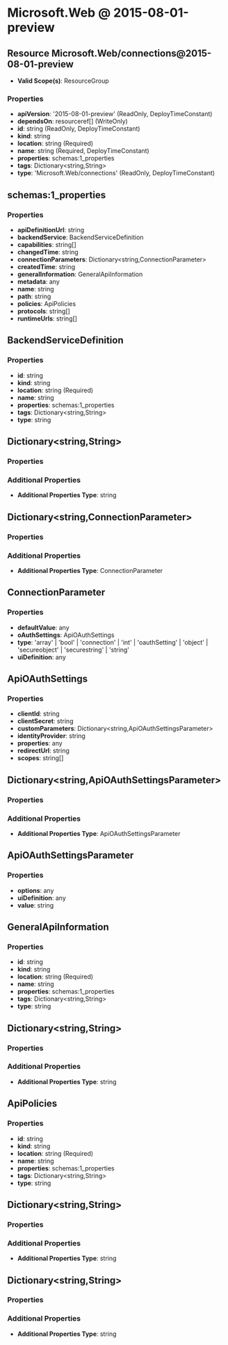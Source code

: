 # Microsoft.Web @ 2015-08-01-preview

## Resource Microsoft.Web/connections@2015-08-01-preview
* **Valid Scope(s)**: ResourceGroup
### Properties
* **apiVersion**: '2015-08-01-preview' (ReadOnly, DeployTimeConstant)
* **dependsOn**: resourceref[] (WriteOnly)
* **id**: string (ReadOnly, DeployTimeConstant)
* **kind**: string
* **location**: string (Required)
* **name**: string (Required, DeployTimeConstant)
* **properties**: schemas:1_properties
* **tags**: Dictionary<string,String>
* **type**: 'Microsoft.Web/connections' (ReadOnly, DeployTimeConstant)

## schemas:1_properties
### Properties
* **apiDefinitionUrl**: string
* **backendService**: BackendServiceDefinition
* **capabilities**: string[]
* **changedTime**: string
* **connectionParameters**: Dictionary<string,ConnectionParameter>
* **createdTime**: string
* **generalInformation**: GeneralApiInformation
* **metadata**: any
* **name**: string
* **path**: string
* **policies**: ApiPolicies
* **protocols**: string[]
* **runtimeUrls**: string[]

## BackendServiceDefinition
### Properties
* **id**: string
* **kind**: string
* **location**: string (Required)
* **name**: string
* **properties**: schemas:1_properties
* **tags**: Dictionary<string,String>
* **type**: string

## Dictionary<string,String>
### Properties
### Additional Properties
* **Additional Properties Type**: string

## Dictionary<string,ConnectionParameter>
### Properties
### Additional Properties
* **Additional Properties Type**: ConnectionParameter

## ConnectionParameter
### Properties
* **defaultValue**: any
* **oAuthSettings**: ApiOAuthSettings
* **type**: 'array' | 'bool' | 'connection' | 'int' | 'oauthSetting' | 'object' | 'secureobject' | 'securestring' | 'string'
* **uiDefinition**: any

## ApiOAuthSettings
### Properties
* **clientId**: string
* **clientSecret**: string
* **customParameters**: Dictionary<string,ApiOAuthSettingsParameter>
* **identityProvider**: string
* **properties**: any
* **redirectUrl**: string
* **scopes**: string[]

## Dictionary<string,ApiOAuthSettingsParameter>
### Properties
### Additional Properties
* **Additional Properties Type**: ApiOAuthSettingsParameter

## ApiOAuthSettingsParameter
### Properties
* **options**: any
* **uiDefinition**: any
* **value**: string

## GeneralApiInformation
### Properties
* **id**: string
* **kind**: string
* **location**: string (Required)
* **name**: string
* **properties**: schemas:1_properties
* **tags**: Dictionary<string,String>
* **type**: string

## Dictionary<string,String>
### Properties
### Additional Properties
* **Additional Properties Type**: string

## ApiPolicies
### Properties
* **id**: string
* **kind**: string
* **location**: string (Required)
* **name**: string
* **properties**: schemas:1_properties
* **tags**: Dictionary<string,String>
* **type**: string

## Dictionary<string,String>
### Properties
### Additional Properties
* **Additional Properties Type**: string

## Dictionary<string,String>
### Properties
### Additional Properties
* **Additional Properties Type**: string


